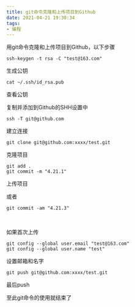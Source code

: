```yaml
---
title: git命令克隆和上传项目到Github
date: 2021-04-21 19:30:34
tags:
- 编程
---
```

用git命令克隆和上传项目到Github，以下步骤
<!--more-->

```
ssh-keygen -t rsa -C "test@163.com"
```
生成公钥

```
cat ~/.ssh/id_rsa.pub
```
查看公钥
 
复制并添加到Github的SHH设置中
 
 
```
ssh -T git@github.com
```
建立连接
 

```
git clone git@github.com:xxxx/test.git
```
克隆项目
 

```
git add .
git commit -m "4.21.1"
```
上传项目 
 
或者
```
git commit -am "4.21.3"
```
</br>

如果首次上传
```
git config --global user.email "test@163.com"
git config --global user.name "test"
```
设置邮箱和名字
 

```
git push git@github.com:xxxx/test.git
```
最后push

至此git命令的使用就结束了
